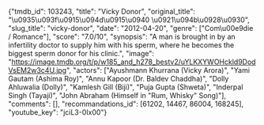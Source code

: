 {"tmdb_id": 103243, "title": "Vicky Donor", "original_title": "\u0935\u093f\u0915\u094d\u0915\u0940 \u0921\u094b\u0928\u0930", "slug_title": "vicky-donor", "date": "2012-04-20", "genre": ["Com\u00e9die / Romance"], "score": "7.0/10", "synopsis": "A man is brought in by an infertility doctor to supply him with his sperm, where he becomes the biggest sperm donor for his clinic.", "image": "https://image.tmdb.org/t/p/w185_and_h278_bestv2/uYLKXYWOHckld9DodVsEM2w3c4U.jpg", "actors": ["Ayushmann Khurrana (Vicky Arora)", "Yami Gautam (Ashima Roy)", "Annu Kapoor (Dr. Baldev Chaddha)", "Dolly Ahluwalia (Dolly)", "Kamlesh Gill (Biji)", "Puja Gupta (Shweta)", "Inderpal Singh (Tayaji)", "John Abraham (Himself in \"Rum, Whisky\" Song)"], "comments": [], "recommandations_id": [61202, 14467, 86004, 168245], "youtube_key": "jciL3-0Ix00"}